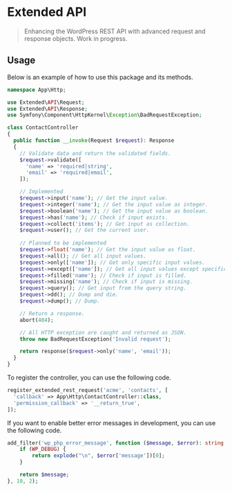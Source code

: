 # Extended API

> Enhancing the WordPress REST API with advanced request and response objects. Work in progress.

## Usage

Below is an example of how to use this package and its methods.

```php
namespace App\Http;

use Extended\API\Request;
use Extended\API\Response;
use Symfony\Component\HttpKernel\Exception\BadRequestException;

class ContactController 
{
  public function __invoke(Request $request): Response
  {
    // Validate data and return the validated fields.
    $request->validate([
      'name' => 'required|string',
      'email' => 'required|email',
    ]);

    // Implemented
    $request->input('name'); // Get the input value.
    $request->integer('name'); // Get the input value as integer.
    $request->boolean('name'); // Get the input value as boolean.
    $request->has('name'); // Check if input exists.
    $request->collect('items'); // Get input as collection.
    $request->user(); // Get the current user.
    
    // Planned to be implemented
    $request->float('name'); // Get the input value as float.
    $request->all(); // Get all input values.
    $request->only(['name']); // Get only specific input values.
    $request->except(['name']); // Get all input values except specific ones.
    $request->filled('name'); // Check if input is filled.
    $request->missing('name'); // Check if input is missing.
    $request->query(); // Get input from the query string.
    $request->dd(); // Dump and die.
    $request->dump(); // Dump.

    // Return a response.
    abort(404);

    // All HTTP exception are caught and returned as JSON.
    throw new BadRequestException('Invalid request');

    return response($request->only('name', 'email'));
  }
}
```

To register the controller, you can use the following code.

```php
register_extended_rest_request('acme', 'contacts', [
  'callback' => App\Http\ContactController::class,
  'permission_callback' => '__return_true',
]);
```

If you want to enable better error messages in development, you can use the following code.

```php
add_filter('wp_php_error_message', function ($message, $error): string {
    if (WP_DEBUG) {
        return explode("\n", $error['message'])[0];
    }

    return $message;
}, 10, 2);
```

